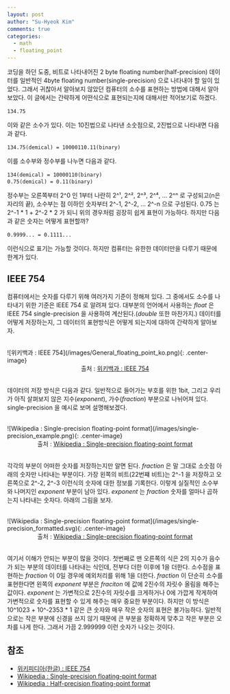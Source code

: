```yaml
---
layout: post
author: "Su-Hyeok Kim"
comments: true
categories:
  - math
  - floating_point
---
```


코딩을 하던 도중, 비트로 나타내어진 2 byte floating number(half-precision) 데이터를 일반적인 4byte floating number(single-precision) 으로 나타내야 할 일이 있었다. 그래서 귀찮아서 알아보지 않았던 컴퓨터의 소수를 표현하는 방법에 대해서 알아보았다. 이 글에서는 간략하게 어떤식으로 표현되는지에 대해서만 적어보기로 하겠다.

```
134.75
```

이와 같은 소수가 있다. 이는 10진법으로 나타낸 소숫점으로, 2진법으로 나타내면 다음과 같다.

```
134.75(demical) = 10000110.11(binary)
```

이를 소수부와 정수부를 나누면 다음과 같다.

```
134(demical) = 10000110(binary)
0.75(demical) = 0.11(binary)
```

정수부는 오른쪽부터 2^0 인 1부터 나란히 2^¹, 2^², 2^³, 2^⁴, ... 2^ⁿ 로 구성되고(n은 자리의 끝), 소수부는 점 이하인 숫자부터 2^-1, 2^-2, ... 2^-n 으로 구성된다. 0.75 는 2^-1 * 1 + 2^-2 * 2 가 되니 위의 경우처럼 굉장히 쉽게 표현이 가능하다. 하지만 다음과 같은 숫자는 어떻게 표현할까?

```
0.9999... = 0.1111...
```

이런식으로 표기는 가능할 것이다. 하지만 컴퓨터는 유한한 데이터만을 다루기 때문에 한계가 있다.

## IEEE 754

컴퓨터에서는 숫자를 다루기 위해 여러가지 기준이 정해져 있다. 그 중에서도 소수를 나타내기 위한 기준은 IEEE 754 로 알려져 있다. 대부분의 언어에서 사용하는 _float_ 은 IEEE 754 single-precision 을 사용하여 계산된다.(_double_ 또한 마찬가지.) 데이터를 어떻게 저장하는지, 그 데이터의 표현방식은 어떻게 되는지에 대하여 간략하게 알아보자.

<br/>
![위키백과 : IEEE 754](/images/General_floating_point_ko.png){: .center-image}
<center>출처 : <a href="https://ko.wikipedia.org/wiki/IEEE_754">위키백과 : IEEE 754
</a>
</center>
<br/>

데이터의 저장 방식은 다음과 같다. 일반적으로 들어가는 부호를 위한 1bit, 그리고 우리가 아직 살펴보지 않은 지수(_exponent_), 가수(_fraction_) 부분으로 나뉘어져 있다. single-precision 을 예시로 보며 설명해보겠다.

<br/>
![Wikipedia : Single-precision floating-point format](/images/single-precision_example.png){: .center-image}
<center>출처 : <a href="https://en.wikipedia.org/wiki/Single-precision_floating-point_format">Wikipedia : Single-precision floating-point format</a>
</center>
<br/>

각각의 부분이 어떠한 숫자를 저장하는지만 알면 된다. _fraction_ 은 말 그대로 소숫점 아래의 숫자만 나타내는 부분이다. 가장 왼쪽의 비트(22번쨰 비트)는 2^-1 을 저장하고 오른쪽으로 2^-2, 2^-3 이런식의 숫자에 대한 정보를 기록한다. 이렇게 실질적인 소수부와 나머지인 _exponent_ 부분이 남아 있다. _exponent_ 는 _fraction_ 숫자를 얼마나 곱하는지 나타내는 숫자다. 아래의 그림을 보자.

<br/>
![Wikipedia : Single-precision floating-point format](/images/single-precision_formatted.svg){: .center-image}
<center>출처 : <a href="https://en.wikipedia.org/wiki/Single-precision_floating-point_format">Wikipedia : Single-precision floating-point format</a>
</center>
<br/>

여기서 이해가 안되는 부분이 많을 것이다. 첫번째로 맨 오른쪽의 식은 2의 지수가 음수가 되는 부분의 데이터를 나타내는 식인데, 전부다 더한 이후에 1을 더한다. 소수점을 표현하는 _fraction_ 이 0일 경우에 예외처리를 위해 1을 더한다. _fraction_ 이 단순히 소수를 표현한다면 왼쪽의 _exponent_ 부분은 _fraciton_ 에 값에 2진수의 자릿수 올림을 해주는 값이다. _exponent_ 는 가변적으로 2진수의 자릿수를 크게하거나 0에 가깝게 작게하여 가변적으로 숫자를 표현할 수 있게 해주는 매우 중요한 부분이다. 하지만 이 방식은 10^1023 + 10^-2353 * 1 같은 큰 숫자와 매우 작은 숫자의 표현은 불가능하다. 일반적으로는 작은 부분에 신경을 쓰지 않기 때문에 큰 부분을 정확하게 맞추고 작은 부분은 오차를 나게 한다. 그래서 가끔 2.999999 이런 숫자가 나오는 것이다.

## 참조

 - [위키피디아(한글) : IEEE 754](https://ko.wikipedia.org/wiki/IEEE_754)
 - [Wikipedia : Single-precision floating-point format](https://en.wikipedia.org/wiki/Single-precision_floating-point_format)
 - [Wikipedia : Half-precision floating-point format](https://en.wikipedia.org/wiki/Half-precision_floating-point_format)
